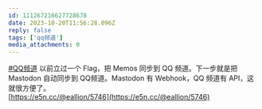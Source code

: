 ```yaml
---
id: 111267216627728678
date: 2023-10-20T11:56:28.096Z
reply: false
tags: ['qq频道']
media_attachments: 0
---
```


[#QQ频道](https://e5n.cc/tags/QQ%E9%A2%91%E9%81%93) 以前立过一个 Flag，把 Memos 同步到 QQ 频道。下一步就是把 Mastodon 自动同步到 QQ频道。Mastodon 有 Webhook，QQ 频道有 API，这就很方便了。  
[https://e5n.cc/@eallion/5746](https://e5n.cc/@eallion/5746)

